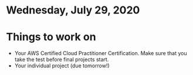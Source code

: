 Wednesday, July 29, 2020
======================
# Things to work on
- Your AWS Certified Cloud Practitioner Certification. Make sure that you take the test before final projects start.
- Your individual project (due tomorrow!)
